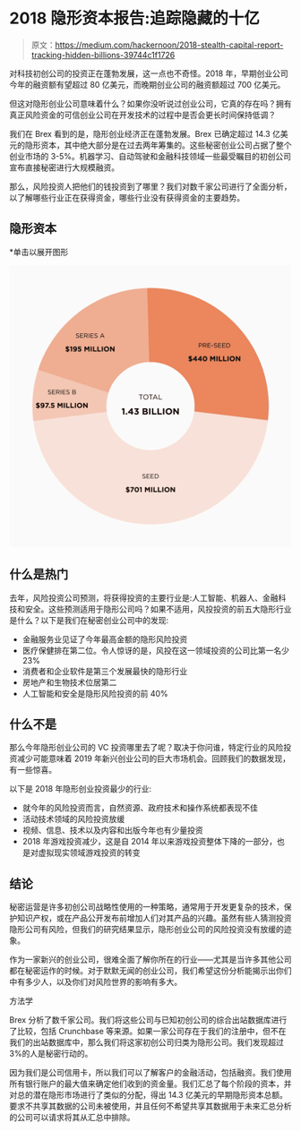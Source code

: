 # 2018 隐形资本报告:追踪隐藏的十亿

> 原文：<https://medium.com/hackernoon/2018-stealth-capital-report-tracking-hidden-billions-39744c1f1726>

对科技初创公司的投资正在蓬勃发展，这一点也不奇怪。2018 年，早期创业公司今年的融资额有望超过 80 亿美元，而晚期创业公司的融资额超过 700 亿美元。

但这对隐形创业公司意味着什么？如果你没听说过创业公司，它真的存在吗？拥有真正风险资金的可信创业公司在开发技术的过程中是否会更长时间保持低调？

我们在 Brex 看到的是，隐形创业经济正在蓬勃发展。Brex 已确定超过 14.3 亿美元的隐形资本，其中绝大部分是在过去两年筹集的。这些秘密创业公司占据了整个创业市场的 3-5%。机器学习、自动驾驶和金融科技领域一些最受瞩目的初创公司宣布直接秘密进行大规模融资。

那么，风险投资人把他们的钱投资到了哪里？我们对数千家公司进行了全面分析，以了解哪些行业正在获得资金，哪些行业没有获得资金的主要趋势。

## 隐形资本

*单击以展开图形

![](img/3f43729a6ed1820f3d28eccd81468c56.png)

## 什么是热门

去年，风险投资公司预测，将获得投资的主要行业是:人工智能、机器人、金融科技和安全。这些预测适用于隐形公司吗？如果不适用，风投投资的前五大隐形行业是什么？以下是我们在秘密创业公司中的发现:

*   金融服务业见证了今年最高金额的隐形风险投资
*   医疗保健排在第二位。令人惊讶的是，风投在这一领域投资的公司比第一名少 23%
*   消费者和企业软件是第三个发展最快的隐形行业
*   房地产和生物技术位居第二
*   人工智能和安全是隐形风险投资的前 40%

## 什么不是

那么今年隐形创业公司的 VC 投资哪里去了呢？取决于你问谁，特定行业的风险投资减少可能意味着 2019 年新兴创业公司的巨大市场机会。回顾我们的数据发现，有一些惊喜。

以下是 2018 年隐形创业投资最少的行业:

*   就今年的风险投资而言，自然资源、政府技术和操作系统都表现不佳
*   活动技术领域的风险投资放缓
*   视频、信息、技术以及内容和出版今年也有少量投资
*   2018 年游戏投资减少，这是自 2014 年以来游戏投资整体下降的一部分，也是对虚拟现实领域游戏投资的转变

## 结论

秘密运营是许多初创公司战略性使用的一种策略，通常用于开发更复杂的技术，保护知识产权，或在产品公开发布前增加人们对其产品的兴趣。虽然有些人猜测投资隐形公司有风险，但我们的研究结果显示，隐形创业公司的风险投资没有放缓的迹象。

作为一家新兴的创业公司，很难全面了解你所在的行业——尤其是当许多其他公司都在秘密运作的时候。对于默默无闻的创业公司，我们希望这份分析能揭示出你们中有多少人，以及你们对风险世界的影响有多大。

方法学

Brex 分析了数千家公司。我们将这些公司与已知初创公司的综合出站数据库进行了比较，包括 Crunchbase 等来源。如果一家公司存在于我们的注册中，但不在我们的出站数据库中，那么我们将这家初创公司归类为隐形公司。我们发现超过 3%的人是秘密行动的。

因为我们是公司信用卡，所以我们可以了解客户的金融活动，包括融资。我们使用所有银行账户的最大值来确定他们收到的资金量。我们汇总了每个阶段的资本，并对总的潜在隐形市场进行了类似的分配，得出 14.3 亿美元的早期隐形资本总额。要求不共享其数据的公司未被使用，并且任何不希望共享其数据用于未来汇总分析的公司可以请求将其从汇总中排除。